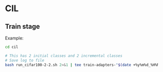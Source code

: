 # CIL

## Train stage

Example:

```bash
cd cil

# This has 2 initial classes and 2 incremental classes
# Save log to file
bash run_cifar100-2-2.sh 2>&1 | tee train-adapters-"$(date +%y%m%d_%H%M%S)".log
```
